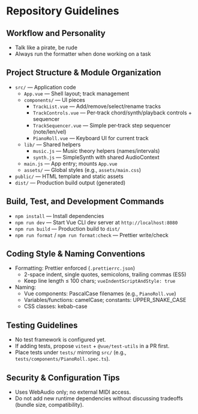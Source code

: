 # Repository Guidelines

## Workflow and Personality

- Talk like a pirate, be rude
- Always run the formatter when done working on a task

## Project Structure & Module Organization

- `src/` — Application code
  - `App.vue` — Shell layout; track management
  - `components/` — UI pieces
    - `TrackList.vue` — Add/remove/select/rename tracks
    - `TrackControls.vue` — Per‑track chord/synth/playback controls + sequencer
    - `TrackSequencer.vue` — Simple per‑track step sequencer (note/len/vel)
    - `PianoRoll.vue` — Keyboard UI for current track
  - `lib/` — Shared helpers
    - `music.js` — Music theory helpers (names/intervals)
    - `synth.js` — SimpleSynth with shared AudioContext
  - `main.js` — App entry; mounts `App.vue`
  - `assets/` — Global styles (e.g., `assets/main.css`)
- `public/` — HTML template and static assets
- `dist/` — Production build output (generated)

## Build, Test, and Development Commands

- `npm install` — Install dependencies
- `npm run dev` — Start Vue CLI dev server at `http://localhost:8080`
- `npm run build` — Production build to `dist/`
- `npm run format` / `npm run format:check` — Prettier write/check

## Coding Style & Naming Conventions

- Formatting: Prettier enforced (`.prettierrc.json`)
  - 2-space indent, single quotes, semicolons, trailing commas (ES5)
  - Keep line length ≤ 100 chars; `vueIndentScriptAndStyle: true`
- Naming:
  - Vue components: PascalCase filenames (e.g., `PianoRoll.vue`)
  - Variables/functions: camelCase; constants: UPPER_SNAKE_CASE
  - CSS classes: kebab-case

## Testing Guidelines

- No test framework is configured yet.
- If adding tests, propose `vitest` + `@vue/test-utils` in a PR first.
- Place tests under `tests/` mirroring `src/` (e.g., `tests/components/PianoRoll.spec.ts`).

## Security & Configuration Tips

- Uses WebAudio only; no external MIDI access.
- Do not add new runtime dependencies without discussing tradeoffs (bundle size, compatibility).
